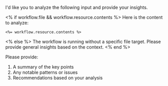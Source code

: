 I'd like you to analyze the following input and provide your insights.

<% if workflow.file && workflow.resource.contents %>
Here is the content to analyze:

```
<%= workflow.resource.contents %>
```
<% else %>
The workflow is running without a specific file target. Please provide general insights based on the context.
<% end %>

Please provide:
1. A summary of the key points
2. Any notable patterns or issues
3. Recommendations based on your analysis